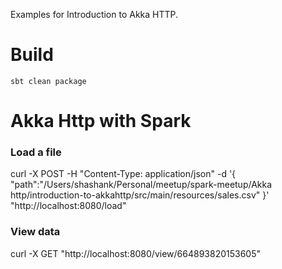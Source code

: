 Examples for Introduction to Akka HTTP.

# Build

    sbt clean package


# Akka Http with Spark

### Load a file 

curl -X POST -H "Content-Type: application/json" -d '{
	"path":"/Users/shashank/Personal/meetup/spark-meetup/Akka http/introduction-to-akkahttp/src/main/resources/sales.csv"
}' "http://localhost:8080/load"

### View data

curl -X GET "http://localhost:8080/view/664893820153605"